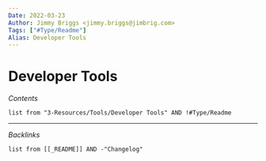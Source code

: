 ```yaml
---
Date: 2022-03-23
Author: Jimmy Briggs <jimmy.briggs@jimbrig.com>
Tags: ["#Type/Readme"]
Alias: Developer Tools
---
```


# Developer Tools

*Contents*

```dataview
list from "3-Resources/Tools/Developer Tools" AND !#Type/Readme
```

***

*Backlinks*

```dataview
list from [[_README]] AND -"Changelog"
```